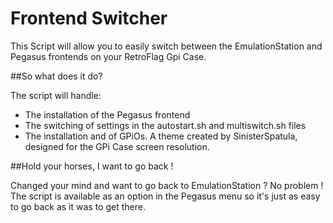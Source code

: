 # Frontend Switcher

This Script will allow you to easily switch between the EmulationStation and Pegasus frontends on your RetroFlag Gpi Case.

##So what does it do?

The script will handle:
- The installation of the Pegasus frontend
- The switching of settings in the autostart.sh and multiswitch.sh files
- The installation and of GPiOs. A theme created by SinisterSpatula, designed for the GPi Case screen resolution.

##Hold your horses, I want to go back !
 
Changed your mind and want to go back to EmulationStation ? No problem !
The script is available as an option in the Pegasus menu so it's just as easy to go back as it was to get there.
